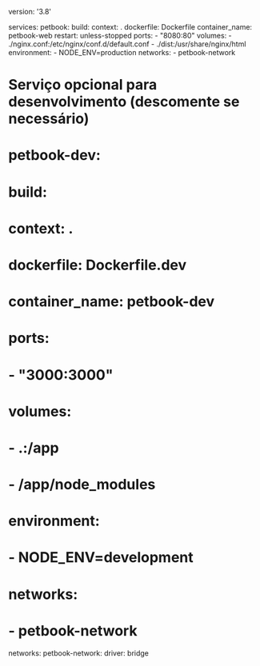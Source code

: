 version: '3.8'

services:
  petbook:
    build:
      context: .
      dockerfile: Dockerfile
    container_name: petbook-web
    restart: unless-stopped
    ports:
      - "8080:80"
    volumes:
      - ./nginx.conf:/etc/nginx/conf.d/default.conf
      - ./dist:/usr/share/nginx/html
    environment:
      - NODE_ENV=production
    networks:
      - petbook-network

  # Serviço opcional para desenvolvimento (descomente se necessário)
  # petbook-dev:
  #   build:
  #     context: .
  #     dockerfile: Dockerfile.dev
  #   container_name: petbook-dev
  #   ports:
  #     - "3000:3000"
  #   volumes:
  #     - .:/app
  #     - /app/node_modules
  #   environment:
  #     - NODE_ENV=development
  #   networks:
  #     - petbook-network

networks:
  petbook-network:
    driver: bridge